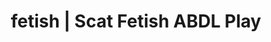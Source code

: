 ---
categories:
- POV Erotica
- Queer Kinks
- E-Girl Erotica
- Scat Fetish
- Alt Aesthetic
image: /assets/images/1747714096524.webp
layout: post
schema:
  description: Premium adult content featuring ABDL Play, Scat Fetish. High-quality
    visuals with sensual themes.
  keywords:
  - Immersive Erotica
  - ABDL Play
  - Scat Fetish
  - Inclusive Desire
  - Erotic Audiobooks
  - AI Erotica
  - Queer Kinks
  name: 1747714096524 | ABDL Play Scat Fetish
  type: VisualArtwork
seo:
  description: Featured content with high-quality Scat Fetish, ABDL Play. HD images
    available.
  keywords: Scat Fetish, ABDL Play
  og_image: /assets/images/1747714096524.webp
  schema_type: VisualArtwork
tags:
- '#fetish'
- ABDL Play
- Scat Fetish
title: fetish | Scat Fetish ABDL Play
---
